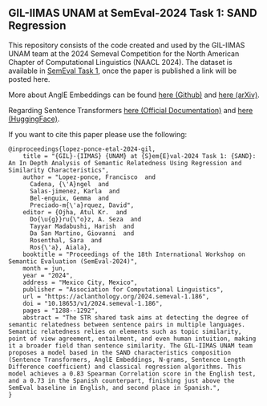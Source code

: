 ## GIL-IIMAS UNAM at SemEval-2024 Task 1: SAND Regression

This repository consists of the code created and used by the GIL-IIMAS UNAM team at the 2024 Semeval Competition for the North American Chapter of Computational Linguistics (NAACL 2024). The dataset is available in [SemEval Task 1](https://semantic-textual-relatedness.github.io/), once the paper is published a link will be posted here.


More about AnglE Embeddings can be found [here (Github)](https://github.com/SeanLee97/AnglE) and [here (arXiv)](https://arxiv.org/abs/2309.12871).

Regarding Sentence Transformers [here (Official Documentation)](https://sbert.net/) and [here (HuggingFace)](https://huggingface.co/sentence-transformers).


If you want to cite this paper please use the following:
```
@inproceedings{lopez-ponce-etal-2024-gil,
    title = "{GIL}-{IIMAS} {UNAM} at {S}em{E}val-2024 Task 1: {SAND}: An In Depth Analysis of Semantic Relatedness Using Regression and Similarity Characteristics",
    author = "Lopez-ponce, Francisco  and
      Cadena, {\'A}ngel  and
      Salas-jimenez, Karla  and
      Bel-enguix, Gemma  and
      Preciado-m{\'a}rquez, David",
    editor = {Ojha, Atul Kr.  and
      Do{\u{g}}ru{\"o}z, A. Seza  and
      Tayyar Madabushi, Harish  and
      Da San Martino, Giovanni  and
      Rosenthal, Sara  and
      Ros{\'a}, Aiala},
    booktitle = "Proceedings of the 18th International Workshop on Semantic Evaluation (SemEval-2024)",
    month = jun,
    year = "2024",
    address = "Mexico City, Mexico",
    publisher = "Association for Computational Linguistics",
    url = "https://aclanthology.org/2024.semeval-1.186",
    doi = "10.18653/v1/2024.semeval-1.186",
    pages = "1288--1292",
    abstract = "The STR shared task aims at detecting the degree of semantic relatedness between sentence pairs in multiple languages. Semantic relatedness relies on elements such as topic similarity, point of view agreement, entailment, and even human intuition, making it a broader field than sentence similarity. The GIL-IIMAS UNAM team proposes a model based in the SAND characteristics composition (Sentence Transformers, AnglE Embeddings, N-grams, Sentence Length Difference coefficient) and classical regression algorithms. This model achieves a 0.83 Spearman Correlation score in the English test, and a 0.73 in the Spanish counterpart, finishing just above the SemEval baseline in English, and second place in Spanish.",
}
```
